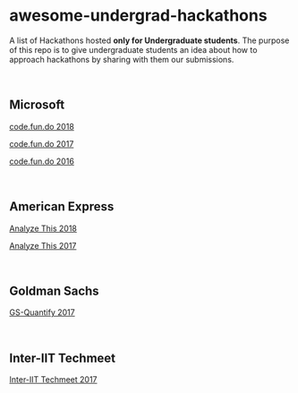 # awesome-undergrad-hackathons
A list of Hackathons hosted **only for Undergraduate students**. The purpose of this repo is to give undergraduate students an idea about how to approach hackathons by sharing with them our submissions.

<br>

## Microsoft
[code.fun.do 2018](https://github.com/codervivek/DUBG)

[code.fun.do 2017](https://github.com/codervivek/deep_player)

[code.fun.do 2016](https://github.com/ekagra-ranjan/face2emoji)

<br>

## American Express
[Analyze This 2018](https://github.com/ekagra-ranjan/Analyze-This-18)

[Analyze This 2017](https://github.com/ekagra-ranjan/Analyze-This-17)

<br>

## Goldman Sachs
[GS-Quantify 2017](https://github.com/ekagra-ranjan/GS-Quantify-17/)

<br>

## Inter-IIT Techmeet
[Inter-IIT Techmeet 2017](https://github.com/ekagra-ranjan/Optimal-Bidding/)
